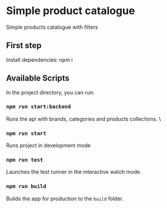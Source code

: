 # Simple product catalogue

Simple products catalogue with filters

## First step

Install dependencies: npm i

## Available Scripts

In the project directory, you can run:

### `npm run start:backend`

Runs the api with brands, categories and products collections. \

### `npm run start`

Runs project in development mode

### `npm run test`

Launches the test runner in the interactive watch mode.

### `npm run build`

Builds the app for production to the `build` folder.
